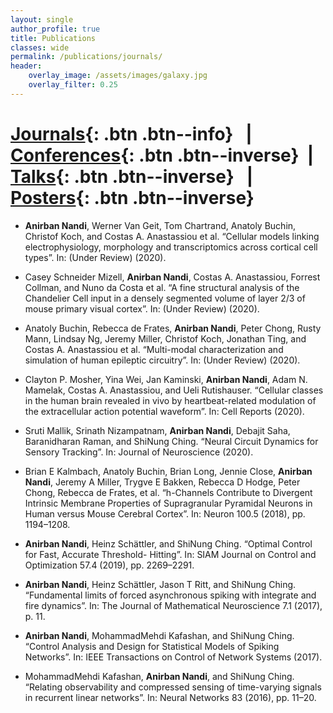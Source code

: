 ```yaml
---
layout: single
author_profile: true
title: Publications
classes: wide
permalink: /publications/journals/
header:
    overlay_image: /assets/images/galaxy.jpg
    overlay_filter: 0.25
---
```

# [Journals](/publications/journals/){: .btn .btn--info} &nbsp; | &nbsp;  [Conferences](/publications/conferences/){: .btn .btn--inverse} &nbsp;| &nbsp; [Talks](/publications/talks/){: .btn .btn--inverse} &nbsp; | &nbsp; [Posters](/publications/posters/){: .btn .btn--inverse}

* **Anirban Nandi**, Werner Van Geit, Tom Chartrand, Anatoly Buchin, Christof Koch, and Costas A. Anastassiou et al. “Cellular models linking electrophysiology, morphology and transcriptomics across cortical cell types”. In: (Under Review) (2020).

* Casey Schneider Mizell, **Anirban Nandi**, Costas A. Anastassiou, Forrest Collman, and Nuno da Costa et al. “A fine structural analysis of the Chandelier Cell input in a densely segmented volume of layer 2/3 of mouse primary visual cortex”. In: (Under Review) (2020).

* Anatoly Buchin, Rebecca de Frates, **Anirban Nandi**, Peter Chong, Rusty Mann, Lindsay Ng, Jeremy Miller, Christof Koch, Jonathan Ting, and Costas A. Anastassiou et al. “Multi-modal characterization and simulation of human epileptic circuitry”. In: (Under Review) (2020).

* Clayton P. Mosher, Yina Wei, Jan Kaminski, **Anirban Nandi**, Adam N. Mamelak, Costas A. Anastassiou, and Ueli Rutishauser. “Cellular classes in the human brain revealed in vivo by heartbeat-related modulation of the extracellular action potential waveform”. In: Cell Reports (2020). <a href="https://doi.org/10.1016/j.celrep.2020.02.027"><i class="ai ai-doi ai-1.5x" style="color:black;"></i></a>

* Sruti Mallik, Srinath Nizampatnam, **Anirban Nandi**, Debajit Saha, Baranidharan Raman, and ShiNung Ching. “Neural Circuit Dynamics for Sensory Tracking”. In: Journal of Neuroscience (2020). <a href="https://doi.org/10.1523/JNEUROSCI.2185-19.2020"><i class="ai ai-doi ai-1.5x" style="color:black;"></i></a>

* Brian E Kalmbach, Anatoly Buchin, Brian Long, Jennie Close, **Anirban Nandi**, Jeremy A Miller, Trygve E Bakken, Rebecca D Hodge, Peter Chong, Rebecca de Frates, et al. “h-Channels Contribute to Divergent Intrinsic Membrane Properties of Supragranular Pyramidal Neurons in Human versus Mouse Cerebral Cortex”. In: Neuron 100.5 (2018), pp. 1194–1208. <a href="https://doi.org/10.1016/j.neuron.2018.10.012"><i class="ai ai-doi ai-1.5x" style="color:black;"></i></a>

* **Anirban Nandi**, Heinz Schättler, and ShiNung Ching. “Optimal Control for Fast, Accurate Threshold-
Hitting”. In: SIAM Journal on Control and Optimization 57.4 (2019), pp. 2269–2291. <a href="https://doi.org/10.1137/17M1161580"><i class="ai ai-doi ai-1.5x" style="color:black;"></i></a>

* **Anirban Nandi**, Heinz Schättler, Jason T Ritt, and ShiNung Ching. “Fundamental limits of forced asynchronous
spiking with integrate and fire dynamics”. In: The Journal of Mathematical Neuroscience 7.1 (2017), p. 11. <a href="https://doi.org/10.1186/s13408-017-0053-5"><i class="ai ai-doi ai-1.5x" style="color:black;"></i></a>

* **Anirban Nandi**, MohammadMehdi Kafashan, and ShiNung Ching. “Control Analysis and Design for
Statistical Models of Spiking Networks”. In: IEEE Transactions on Control of Network Systems
(2017). <a href="https://doi.org/10.1109/TCNS.2017.2687824"><i class="ai ai-doi ai-1.5x" style="color:black;"></i></a>

* MohammadMehdi Kafashan, **Anirban Nandi**, and ShiNung Ching. “Relating observability and compressed
sensing of time-varying signals in recurrent linear networks”. In: Neural Networks 83 (2016),
pp. 11–20. <a href="https://doi.org/10.1016/j.neunet.2016.07.007"><i class="ai ai-doi ai-1.5x" style="color:black;"></i></a>